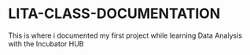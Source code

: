 # LITA-CLASS-DOCUMENTATION
This is where i documented my first project while learning Data Analysis with the Incubator HUB
